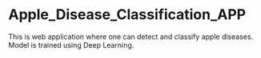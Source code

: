 # Apple_Disease_Classification_APP
This is web application where one can detect and classify apple diseases. Model is trained using Deep Learning.
